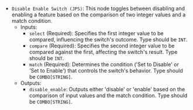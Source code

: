 - `Disable Enable Switch (JPS)`: This node toggles between disabling and enabling a feature based on the comparison of two integer values and a match condition.
    - Inputs:
        - `select` (Required): Specifies the first integer value to be compared, influencing the switch's outcome. Type should be `INT`.
        - `compare` (Required): Specifies the second integer value to be compared against the first, affecting the switch's result. Type should be `INT`.
        - `match` (Required): Determines the condition ('Set to Disable' or 'Set to Enable') that controls the switch's behavior. Type should be `COMBO[STRING]`.
    - Outputs:
        - `disable_enable`: Outputs either 'disable' or 'enable' based on the comparison of input values and the match condition. Type should be `COMBO[STRING]`.
